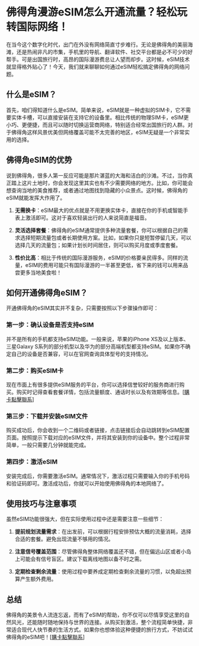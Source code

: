 # 佛得角漫游eSIM怎么开通流量？轻松玩转国际网络！

在当今这个数字化时代，出门在外没有网络简直寸步难行。无论是佛得角的美丽海滩，还是热闹非凡的市集，手机里的导航、翻译软件、社交平台都是必不可少的好帮手。可是出国旅行时，高昂的国际漫游费总让人望而却步。这时候，eSIM技术就显得格外贴心了！今天，我们就来聊聊如何通过eSIM轻松搞定佛得角的网络问题。

## 什么是eSIM？

首先，咱们得知道什么是eSIM。简单来说，eSIM就是一种虚拟的SIM卡，它不需要实体卡槽，可以直接安装在支持它的设备里。相比传统的物理SIM卡，eSIM更小巧、更便捷，而且可以随时切换运营商网络，特别适合经常出国旅行的人群。对于佛得角这样风景优美但网络覆盖可能不太完善的地区，eSIM无疑是一个非常实用的选择。

## 佛得角eSIM的优势

说到佛得角，很多人第一反应可能是那片湛蓝的大海和洁白的沙滩。不过，当你真正踏上这片土地时，你会发现这里其实也有不少需要网络的地方。比如，你可能会想查询当地的美食推荐，或者通过地图找到隐藏的小众景点。这时候，佛得角的eSIM就能发挥大作用了。

1. **无需换卡**：eSIM最大的优点就是不用更换实体卡，直接在你的手机或智能手表上激活即可。这对于喜欢轻装出行的人来说简直是福音。
   
2. **灵活选择套餐**：佛得角的eSIM通常提供多种流量套餐，你可以根据自己的需求选择短期流量包或者长期使用方案。比如，如果你只是短暂停留几天，可以选择几天的流量包；如果计划长时间居住，则可以购买月度或季度套餐。

3. **性价比高**：相比于传统的国际漫游服务，eSIM的价格要亲民得多。同样的流量，eSIM的费用可能只有国际漫游的一半甚至更低，省下来的钱可以用来品尝更多当地美食啦！

## 如何开通佛得角eSIM？

开通佛得角的eSIM其实并不复杂，只需要按照以下步骤操作即可：

### 第一步：确认设备是否支持eSIM

并不是所有的手机都支持eSIM功能。一般来说，苹果的iPhone XS及以上版本、三星Galaxy S系列的部分机型以及华为的部分高端机型都支持eSIM。如果你不确定自己的设备是否兼容，可以在官网查询具体型号的支持情况。

### 第二步：购买eSIM卡

现在市面上有很多提供eSIM服务的平台，你可以选择信誉较好的服务商进行购买。购买时记得查看套餐详情，包括流量额度、通话时长以及有效期等信息。[[購卡點擊聯系](https://t.me/s/esim1088)]

### 第三步：下载并安装eSIM文件

购买成功后，你会收到一个二维码或者链接，点击链接后会自动跳转到eSIM配置页面。按照提示下载对应的eSIM文件，并将其安装到你的设备中。整个过程非常简单，一般只需要几分钟就能完成。

### 第四步：激活eSIM

安装完成后，你需要激活eSIM。通常情况下，激活过程只需要输入你的手机号码和验证码即可。激活成功后，你就可以开始使用佛得角的本地网络了。

## 使用技巧与注意事项

虽然eSIM功能很强大，但在实际使用过程中还是需要注意一些细节：

1. **提前规划流量需求**：在出发前，可以根据行程安排预估大概的流量消耗，选择合适的套餐。避免出现流量不够用的情况。

2. **注意信号覆盖范围**：尽管佛得角整体网络覆盖还不错，但在偏远山区或者小岛上可能会有信号盲区。建议下载离线地图以备不时之需。

3. **定期检查剩余流量**：使用过程中要养成定期检查剩余流量的习惯，以免超出预算产生额外费用。

## 总结

佛得角的美景令人流连忘返，而有了eSIM的帮助，你不仅可以尽情享受这里的自然风光，还能随时随地保持与世界的连接。从购买到激活，整个流程简单快捷，非常适合现代人快节奏的生活方式。如果你也想体验这种便捷的旅行方式，不妨试试佛得角的eSIM吧！[[購卡點擊聯系](https://t.me/s/esim1088)]